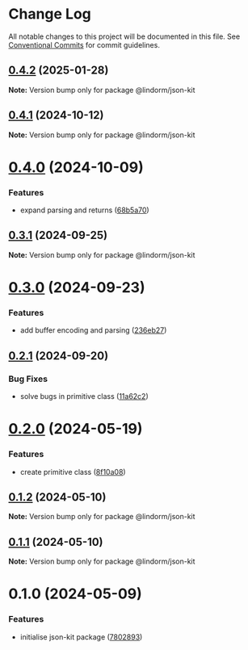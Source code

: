 # Change Log

All notable changes to this project will be documented in this file.
See [Conventional Commits](https://conventionalcommits.org) for commit guidelines.

## [0.4.2](https://github.com/lindorm-io/monorepo/compare/@lindorm/json-kit@0.4.1...@lindorm/json-kit@0.4.2) (2025-01-28)

**Note:** Version bump only for package @lindorm/json-kit

## [0.4.1](https://github.com/lindorm-io/monorepo/compare/@lindorm/json-kit@0.4.0...@lindorm/json-kit@0.4.1) (2024-10-12)

**Note:** Version bump only for package @lindorm/json-kit

# [0.4.0](https://github.com/lindorm-io/monorepo/compare/@lindorm/json-kit@0.3.1...@lindorm/json-kit@0.4.0) (2024-10-09)

### Features

- expand parsing and returns ([68b5a70](https://github.com/lindorm-io/monorepo/commit/68b5a700a3ed91b7909ad001188bc36216da9f1f))

## [0.3.1](https://github.com/lindorm-io/monorepo/compare/@lindorm/json-kit@0.3.0...@lindorm/json-kit@0.3.1) (2024-09-25)

**Note:** Version bump only for package @lindorm/json-kit

# [0.3.0](https://github.com/lindorm-io/monorepo/compare/@lindorm/json-kit@0.2.1...@lindorm/json-kit@0.3.0) (2024-09-23)

### Features

- add buffer encoding and parsing ([236eb27](https://github.com/lindorm-io/monorepo/commit/236eb27a3a44a54262abec517e9392dc6ef2eb9e))

## [0.2.1](https://github.com/lindorm-io/monorepo/compare/@lindorm/json-kit@0.2.0...@lindorm/json-kit@0.2.1) (2024-09-20)

### Bug Fixes

- solve bugs in primitive class ([11a62c2](https://github.com/lindorm-io/monorepo/commit/11a62c2b5170f99fa090e716365365bedfa3f84f))

# [0.2.0](https://github.com/lindorm-io/monorepo/compare/@lindorm/json-kit@0.1.2...@lindorm/json-kit@0.2.0) (2024-05-19)

### Features

- create primitive class ([8f10a08](https://github.com/lindorm-io/monorepo/commit/8f10a0830b8cb98a28430d718df7c1e54247854a))

## [0.1.2](https://github.com/lindorm-io/monorepo/compare/@lindorm/json-kit@0.1.1...@lindorm/json-kit@0.1.2) (2024-05-10)

**Note:** Version bump only for package @lindorm/json-kit

## [0.1.1](https://github.com/lindorm-io/monorepo/compare/@lindorm/json-kit@0.1.0...@lindorm/json-kit@0.1.1) (2024-05-10)

**Note:** Version bump only for package @lindorm/json-kit

# 0.1.0 (2024-05-09)

### Features

- initialise json-kit package ([7802893](https://github.com/lindorm-io/monorepo/commit/7802893d279225b268107769c18cd7ba450ef438))

